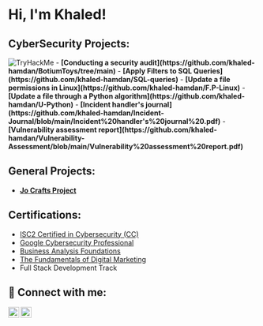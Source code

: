 <h1>Hi, I'm Khaled! <br/><a></h1>

<h2> CyberSecurity Projects:</h2>
<img src="https://tryhackme-badges.s3.amazonaws.com/KhaledHamdan1.png" alt="TryHackMe">
- <b>[Conducting a security audit](https://github.com/khaled-hamdan/BotiumToys/tree/main)</b>
- <b>[Apply Filters to SQL Queries](https://github.com/khaled-hamdan/SQL-queries)</b>
- <b>[Update a file permissions in Linux](https://github.com/khaled-hamdan/F.P-Linux)</b>
- <b>[Update a file through a Python algorithm](https://github.com/khaled-hamdan/U-Python)</b>
- <b>[Incident handler's journal](https://github.com/khaled-hamdan/Incident-Journal/blob/main/Incident%20handler's%20journal%20.pdf)</b>
- <b>[Vulnerability assessment report](https://github.com/khaled-hamdan/Vulnerability-Assessment/blob/main/Vulnerability%20assessment%20report.pdf)</b>
 
    
<h2> General Projects:</h2>

- <b>[Jo Crafts Project](https://github.com/khaled-hamdan/JoCrafts)</b>


<h2> Certifications:</h2>

- [ISC2 Certified in Cybersecurity (CC)](https://www.credly.com/badges/07ad37e4-369c-41f2-84bf-82b8b006f528/public_url)
- [Google Cybersecurity Professional](https://www.credly.com/badges/494144f8-6730-4017-9a03-8c5e763a668c/public_url)
- [Business Analysis Foundations](https://www.linkedin.com/learning/certificates/898bd49ac958cad2e38f784c865de83e3c8fd2af6e0d705979cf7bd88728f32a)
- [The Fundamentals of Digital Marketing](https://learndigital.withgoogle.com/link/1qsdpcedm9s)
- Full Stack Development Track

<h2> 🤳 Connect with me:</h2>


[<img align="left" alt="khaledmhamdan | LinkedIn" width="22px" src="https://cdn.jsdelivr.net/npm/simple-icons@v3/icons/linkedin.svg" />][linkedin]
[<img align="left" alt="khalid.hamdan | Instagram" width="22px" src="https://cdn.jsdelivr.net/npm/simple-icons@v3/icons/instagram.svg" />][instagram]


[instagram]: https://www.instagram.com/_khalid.hamdan_/
[linkedin]: https://linkedin.com/in/khaledmhamdan

